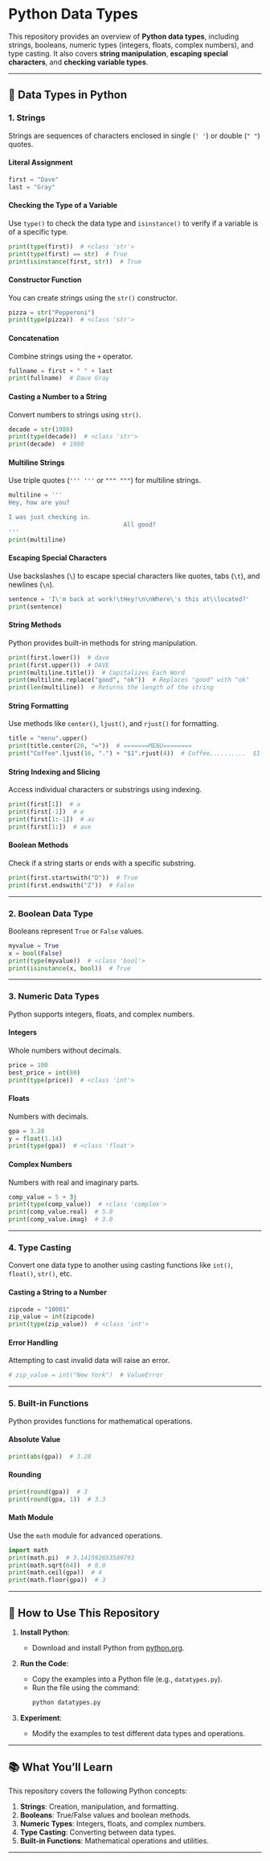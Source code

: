 # **Python Data Types**  
This repository provides an overview of **Python data types**, including strings, booleans, numeric types (integers, floats, complex numbers), and type casting. It also covers **string manipulation**, **escaping special characters**, and **checking variable types**.  

---

## **📜 Data Types in Python**  

### **1. Strings**  
Strings are sequences of characters enclosed in single (`' '`) or double (`" "`) quotes.  

#### **Literal Assignment**  
```python
first = "Dave"
last = "Gray"
```  

#### **Checking the Type of a Variable**  
Use `type()` to check the data type and `isinstance()` to verify if a variable is of a specific type.  
```python
print(type(first))  # <class 'str'>
print(type(first) == str)  # True
print(isinstance(first, str))  # True
```  

#### **Constructor Function**  
You can create strings using the `str()` constructor.  
```python
pizza = str("Pepperoni")
print(type(pizza))  # <class 'str'>
```  

#### **Concatenation**  
Combine strings using the `+` operator.  
```python
fullname = first + " " + last
print(fullname)  # Dave Gray
```  

#### **Casting a Number to a String**  
Convert numbers to strings using `str()`.  
```python
decade = str(1980)
print(type(decade))  # <class 'str'>
print(decade)  # 1980
```  

#### **Multiline Strings**  
Use triple quotes (`''' '''` or `""" """`) for multiline strings.  
```python
multiline = ''' 
Hey, how are you?

I was just checking in.   
                                All good?
'''
print(multiline)
```  

#### **Escaping Special Characters**  
Use backslashes (`\`) to escape special characters like quotes, tabs (`\t`), and newlines (`\n`).  
```python
sentence = 'I\'m back at work!\tHey!\n\nWhere\'s this at\\located?'
print(sentence)
```  

#### **String Methods**  
Python provides built-in methods for string manipulation.  
```python
print(first.lower())  # dave
print(first.upper())  # DAVE
print(multiline.title())  # Capitalizes Each Word
print(multiline.replace("good", "ok"))  # Replaces "good" with "ok"
print(len(multiline))  # Returns the length of the string
```  

#### **String Formatting**  
Use methods like `center()`, `ljust()`, and `rjust()` for formatting.  
```python
title = "menu".upper()
print(title.center(20, "="))  # =======MENU========
print("Coffee".ljust(16, ".") + "$1".rjust(4))  # Coffee..........  $1
```  

#### **String Indexing and Slicing**  
Access individual characters or substrings using indexing.  
```python
print(first[1])  # a
print(first[-1])  # e
print(first[1:-1])  # av
print(first[1:])  # ave
```  

#### **Boolean Methods**  
Check if a string starts or ends with a specific substring.  
```python
print(first.startswith("D"))  # True
print(first.endswith("Z"))  # False
```  

---

### **2. Boolean Data Type**  
Booleans represent `True` or `False` values.  
```python
myvalue = True
x = bool(False)
print(type(myvalue))  # <class 'bool'>
print(isinstance(x, bool))  # True
```  

---

### **3. Numeric Data Types**  
Python supports integers, floats, and complex numbers.  

#### **Integers**  
Whole numbers without decimals.  
```python
price = 100
best_price = int(80)
print(type(price))  # <class 'int'>
```  

#### **Floats**  
Numbers with decimals.  
```python
gpa = 3.28
y = float(1.14)
print(type(gpa))  # <class 'float'>
```  

#### **Complex Numbers**  
Numbers with real and imaginary parts.  
```python
comp_value = 5 + 3j
print(type(comp_value))  # <class 'complex'>
print(comp_value.real)  # 5.0
print(comp_value.imag)  # 3.0
```  

---

### **4. Type Casting**  
Convert one data type to another using casting functions like `int()`, `float()`, `str()`, etc.  

#### **Casting a String to a Number**  
```python
zipcode = "10001"
zip_value = int(zipcode)
print(type(zip_value))  # <class 'int'>
```  

#### **Error Handling**  
Attempting to cast invalid data will raise an error.  
```python
# zip_value = int("New York")  # ValueError
```  

---

### **5. Built-in Functions**  
Python provides functions for mathematical operations.  

#### **Absolute Value**  
```python
print(abs(gpa))  # 3.28
```  

#### **Rounding**  
```python
print(round(gpa))  # 3
print(round(gpa, 1))  # 3.3
```  

#### **Math Module**  
Use the `math` module for advanced operations.  
```python
import math
print(math.pi)  # 3.141592653589793
print(math.sqrt(64))  # 8.0
print(math.ceil(gpa))  # 4
print(math.floor(gpa))  # 3
```  

---

## **🚀 How to Use This Repository**  
1. **Install Python**:  
   - Download and install Python from [python.org](https://www.python.org/).  

2. **Run the Code**:  
   - Copy the examples into a Python file (e.g., `datatypes.py`).  
   - Run the file using the command:  
     ```bash
     python datatypes.py
     ```  

3. **Experiment**:  
   - Modify the examples to test different data types and operations.  

---

## **📚 What You’ll Learn**  
This repository covers the following Python concepts:  
1. **Strings**: Creation, manipulation, and formatting.  
2. **Booleans**: True/False values and boolean methods.  
3. **Numeric Types**: Integers, floats, and complex numbers.  
4. **Type Casting**: Converting between data types.  
5. **Built-in Functions**: Mathematical operations and utilities.  

---
